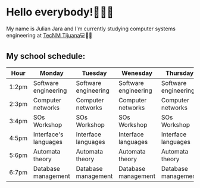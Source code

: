 # Hello everybody!👋👋✨

My name is Julian Jara and I'm currently studying computer systems engineering at [TecNM Tijuana](https://www.tijuana.tecnm.mx/)💻📱👀

## My school schedule:
|    Hour    |         Monday        |       Tuesday        |       Wenesday       |       Thursday       |        Friday        |
|------------|-----------------------|----------------------|----------------------|----------------------|----------------------|
|    1:2pm   | Software engineering  | Software engineering | Software engineering | Software engineering | Software engineering |
|    2:3pm   | Computer networks     | Computer networks    | Computer networks    | Computer networks    | Software engineering |
|    3:4pm   | SOs Workshop          | SOs Workshop         | SOs Workshop         | SOs Workshop         | SOs Workshop         |
|    4:5pm   | Interface's languages | Interface languages  | Interface languages  | Interface languages  | Interface languages  |
|    5:6pm   | Automata theory       | Automata theory      | Automata theory      | Automata theory      | Automata theory      |
|    6:7pm   | Database management   | Database management  | Database management  | Database management  | Database management  |
